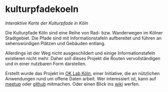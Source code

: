 # kulturpfadekoeln

*Interaktive Karte der Kulturpfade in Köln*

Die Kulturpfade Köln sind eine Reihe von Rad- bzw. Wanderwegen im Kölner Stadtgebiet. Die Pfade sind mit Informationstafeln aufbereitet und führen an sehenswürdigen Plätzen und Gebäuden entlang.

Allerdings ist der Weg nicht ausgeschildert und einige Informationstafeln existieren nicht mehr. Daher soll dieses Projekt die Routen vervollständigen und in einer nutzbaren Form darstellen.

Erstellt wurde das Projekt im [OK Lab Köln](http://codefor.de/koeln/), einer Initiative, die an nützlichen Anwendungen rund um offene Daten arbeit. Wer interessiert ist, kann auf [meetup](https://www.meetup.com/de-DE/OKLab-Koln-Meetup/) oder [github](https://github.com/chfinke/kulturpfadekoeln) mitmachen. Oder einen Blick ins [wiki](https://github.com/chfinke/kulturpfadekoeln-dev/wiki) werfen.
